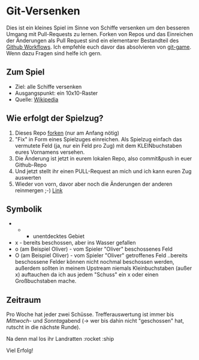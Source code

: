 # Git-Versenken #

Dies ist ein kleines Spiel im Sinne von Schiffe versenken um den besseren Umgang mit Pull-Requests zu lernen. Forken von Repos und das Einreichen der Änderungen als Pull Request sind ein elementarer Bestandteil des [Github Workflows](https://guides.github.com/introduction/flow/index.html).
Ich empfehle euch davor das absolvieren von [git-game](https://github.com/git-game/git-game). Wenn dazu Fragen sind helfe ich gern.

## Zum Spiel ##
* Ziel: alle Schiffe versenken
* Ausgangspunkt: ein 10x10-Raster
* Quelle: [Wikipedia](https://de.wikipedia.org/wiki/Schiffe_versenken)

## Wie erfolgt der Spielzug? ##
1. Dieses Repo [forken](https://help.github.com/articles/fork-a-repo/) (nur am Anfang nötig)
2. "Fix" in Form eines Spielzuges einreichen. Als Spielzug einfach das vermutete Feld (ja, nur ein Feld pro Zug) mit dem KLEINbuchstaben eures Vornamens versehen.
3. Die Änderung ist jetzt in eurem lokalen Repo, also commit&push in euer Github-Repo
4. Und jetzt stellt ihr einen PULL-Request an mich und ich kann euren Zug auswerten
5. Wieder von vorn, davor aber noch die Änderungen der anderen reinmergen ;-) [Link](https://help.github.com/articles/syncing-a-fork/)

## Symbolik ##
* + - unentdecktes Gebiet
* x - bereits beschossen, aber ins Wasser gefallen
* o (am Beispiel Oliver) - vom Spieler "Oliver" beschossenes Feld
* O (am Beispiel Oliver) - vom Spieler "Oliver" getroffenes Feld
..bereits beschossene Felder können nicht nochmal beschossen werden, außerdem sollten in meinem Upstream niemals Kleinbuchstaben (außer x) auftauchen da ich aus jedem "Schuss" ein x oder einen Großbuchstaben mache.

## Zeitraum ##
Pro Woche hat jeder zwei Schüsse. Trefferauswertung ist immer bis *Mittwoch*- und *Sonntag*abend (-> wer bis dahin nicht "geschossen" hat, rutscht in die nächste Runde).

Na denn mal los ihr Landratten :rocket :ship

Viel Erfolg!
